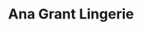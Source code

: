 ---
title: "Ana Grant Lingerie"
url: /ciudad-autonoma-de-buenos-aires/ana-grant-lingerie/
shop: Kleidung
---